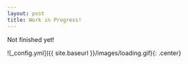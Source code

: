 ```yaml
---
layout: post
title: Work in Progress!
---
```


Not finished yet!

![_config.yml]({{ site.baseurl }}/images/loading.gif){: .center}

